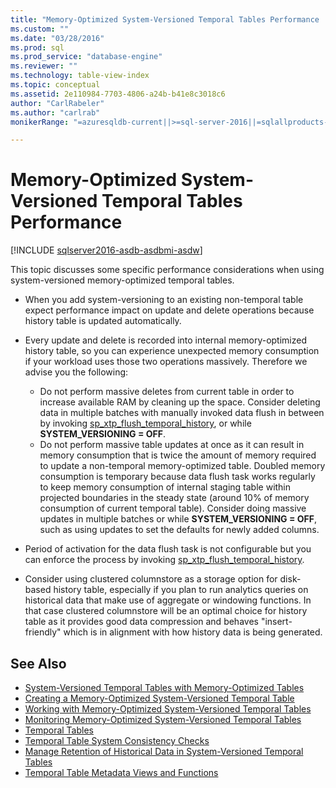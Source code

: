 ```yaml
---
title: "Memory-Optimized System-Versioned Temporal Tables Performance | Microsoft Docs"
ms.custom: ""
ms.date: "03/28/2016"
ms.prod: sql
ms.prod_service: "database-engine"
ms.reviewer: ""
ms.technology: table-view-index
ms.topic: conceptual
ms.assetid: 2e110984-7703-4806-a24b-b41e8c3018c6
author: "CarlRabeler"
ms.author: "carlrab"
monikerRange: "=azuresqldb-current||>=sql-server-2016||=sqlallproducts-allversions||>=sql-server-linux-2017||=azuresqldb-mi-current"

---
```

# Memory-Optimized System-Versioned Temporal Tables Performance

[!INCLUDE [sqlserver2016-asdb-asdbmi-asdw](../../includes/applies-to-version/sqlserver2016-asdb-asdbmi-asdw.md)]

This topic discusses some specific performance considerations when using system-versioned memory-optimized temporal tables.

- When you add system-versioning to an existing non-temporal table expect performance impact on update and delete operations because history table is updated automatically.
- Every update and delete is recorded into internal memory-optimized history table, so you can experience unexpected memory consumption if your workload uses those two operations massively. Therefore we advise you the following:

  - Do not perform massive deletes from current table in order to increase available RAM by cleaning up the space. Consider deleting data in multiple batches with manually invoked data flush in between by invoking [sp_xtp_flush_temporal_history](../../relational-databases/system-stored-procedures/temporal-table-sp-xtp-flush-temporal-history.md), or while **SYSTEM_VERSIONING = OFF**.
  - Do not perform massive table updates at once as it can result in memory consumption that is twice the amount of memory required to update a non-temporal memory-optimized table. Doubled memory consumption is temporary because data flush task works regularly to keep memory consumption of internal staging table within projected boundaries in the steady state (around 10% of memory consumption of current temporal table). Consider doing massive updates in multiple batches or while **SYSTEM_VERSIONING = OFF**, such as using updates to set the defaults for newly added columns.

- Period of activation for the data flush task is not configurable but you can enforce the process by invoking [sp_xtp_flush_temporal_history](../../relational-databases/system-stored-procedures/temporal-table-sp-xtp-flush-temporal-history.md).
- Consider using clustered columnstore as a storage option for disk-based history table, especially if you plan to run analytics queries on historical data that make use of aggregate or windowing functions. In that case clustered columnstore will be an optimal choice for history table as it provides good data compression and behaves "insert-friendly" which is in alignment with how history data is being generated.

## See Also

- [System-Versioned Temporal Tables with Memory-Optimized Tables](../../relational-databases/tables/system-versioned-temporal-tables-with-memory-optimized-tables.md)
- [Creating a Memory-Optimized System-Versioned Temporal Table](../../relational-databases/tables/creating-a-memory-optimized-system-versioned-temporal-table.md)
- [Working with Memory-Optimized System-Versioned Temporal Tables](../../relational-databases/tables/working-with-memory-optimized-system-versioned-temporal-tables.md)
- [Monitoring Memory-Optimized System-Versioned Temporal Tables](../../relational-databases/tables/monitoring-memory-optimized-system-versioned-temporal-tables.md)
- [Temporal Tables](../../relational-databases/tables/temporal-tables.md)
- [Temporal Table System Consistency Checks](../../relational-databases/tables/temporal-table-system-consistency-checks.md)
- [Manage Retention of Historical Data in System-Versioned Temporal Tables](../../relational-databases/tables/manage-retention-of-historical-data-in-system-versioned-temporal-tables.md)
- [Temporal Table Metadata Views and Functions](../../relational-databases/tables/temporal-table-metadata-views-and-functions.md)
